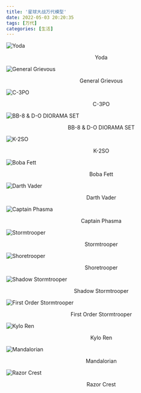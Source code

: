 ```yaml
---
title: '星球大战万代模型'
date: 2022-05-03 20:20:35
tags: [万代]
categories: [生活]
---
```

![Yoda](https://raw.githubusercontent.com/lxulxu/lxulxu.github.io/master/assets/images/Y2022Q2/Polish_20220412_172112817.jpg?raw=true)
<center>Yoda</center>

![General Grievous](https://raw.githubusercontent.com/lxulxu/lxulxu.github.io/master/assets/images/Y2022Q2/Polish_20220412_172235454.jpg?raw=true)
<center>General Grievous</center>

![C-3PO](https://raw.githubusercontent.com/lxulxu/lxulxu.github.io/master/assets/images/Y2022Q2/Polish_20220412_172314501.jpg?raw=true)
<center>C-3PO</center>

![BB-8 & D-O DIORAMA SET](https://raw.githubusercontent.com/lxulxu/lxulxu.github.io/master/assets/images/Y2022Q2/Polish_20220412_172403614.jpg?raw=true)
<center>BB-8 & D-O DIORAMA SET</center>

![K-2SO](https://raw.githubusercontent.com/lxulxu/lxulxu.github.io/master/assets/images/Y2022Q2/Polish_20220412_172456158.png?raw=true)
<center>K-2SO</center>

![Boba Fett](https://raw.githubusercontent.com/lxulxu/lxulxu.github.io/master/assets/images/Y2022Q2/Polish_20220412_172524149.jpg?raw=true)
<center>Boba Fett</center>

![Darth Vader](https://raw.githubusercontent.com/lxulxu/lxulxu.github.io/master/assets/images/Y2022Q2/Polish_20220412_172555163.jpg?raw=true)
<center>Darth Vader</center>

![Captain Phasma](https://raw.githubusercontent.com/lxulxu/lxulxu.github.io/master/assets/images/Y2022Q2/Polish_20220412_172700134.png?raw=true)
<center>Captain Phasma</center>

![Stormtrooper](https://raw.githubusercontent.com/lxulxu/lxulxu.github.io/master/assets/images/Y2022Q2/Polish_20220412_172732118.jpg?raw=true)
<center>Stormtrooper</center>

![Shoretrooper](https://raw.githubusercontent.com/lxulxu/lxulxu.github.io/master/assets/images/Y2022Q2/Polish_20220412_172755106.jpg?raw=true)
<center>Shoretrooper</center>

![Shadow Stormtrooper](https://raw.githubusercontent.com/lxulxu/lxulxu.github.io/master/assets/images/Y2022Q2/Polish_20220412_172833897.png?raw=true)
<center>Shadow Stormtrooper</center>

![First Order Stormtrooper](https://raw.githubusercontent.com/lxulxu/lxulxu.github.io/master/assets/images/Y2022Q2/Polish_20220412_172906834.jpg?raw=true)
<center>First Order Stormtrooper</center>

![Kylo Ren](https://raw.githubusercontent.com/lxulxu/lxulxu.github.io/master/assets/images/Y2022Q2/Polish_20220412_173032440.jpg?raw=true)
<center>Kylo Ren</center>

![Mandalorian](https://raw.githubusercontent.com/lxulxu/lxulxu.github.io/master/assets/images/Y2022Q2/Polish_20220412_173125002.jpg?raw=true)
<center>Mandalorian</center>

![Razor Crest](https://raw.githubusercontent.com/lxulxu/lxulxu.github.io/master/assets/images/Y2022Q2/Polish_20220503_195302785.jpg?raw=true)
<center>Razor Crest</center>